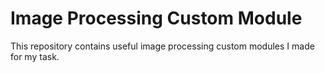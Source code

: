 # Image Processing Custom Module
This repository contains useful image processing custom modules I made for my task.
